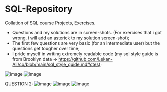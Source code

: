 # SQL-Repository
Collation of SQL course Projects, Exercises.

- Questions and my solutions are in screen-shots. (For exercises that i got wrong, i will add an asterick to my solution screen-shot);
- The first few questions are very basic (for an intermediate user) but the questions get tougher over time;
- I pride myself in writing extremely readable code (my sql style guide is from Brooklyn data -> https://github.com/Lekan-Ali/co/blob/main/sql_style_guide.md#ctes);



![image](https://user-images.githubusercontent.com/77731827/112274330-a6f87200-8c7e-11eb-9a55-454893217df6.png)
![image](https://user-images.githubusercontent.com/77731827/112274152-71ec1f80-8c7e-11eb-83cf-b76e98d6d01f.png)










QUESTION 2:
![image](https://user-images.githubusercontent.com/77731827/112276204-c5f80380-8c80-11eb-9ebd-9abdabe7e494.png)
![image](https://user-images.githubusercontent.com/77731827/112276471-12dbda00-8c81-11eb-9718-e59b46b0dd6e.png)
![image](https://user-images.githubusercontent.com/77731827/112276596-3737b680-8c81-11eb-8ccb-b166f4b57c83.png)

